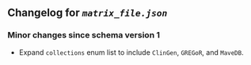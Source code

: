 ## Changelog for *`matrix_file.json`*

### Minor changes since schema version 1
* Expand `collections` enum list to include `ClinGen`, `GREGoR`, and `MaveDB`.
